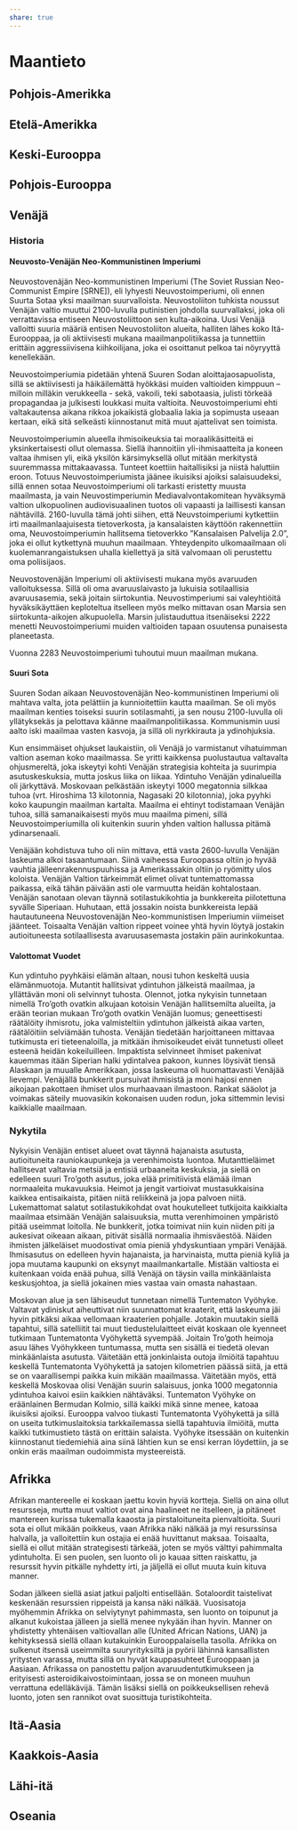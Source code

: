 ```yaml
---
share: true
---
```

# Maantieto

## Pohjois-Amerikka

## Etelä-Amerikka

## Keski-Eurooppa

## Pohjois-Eurooppa

## Venäjä

### Historia

#### Neuvosto-Venäjän Neo-Kommunistinen Imperiumi

Neuvostovenäjän Neo-kommunistinen Imperiumi (The Soviet Russian Neo-Communist Empire [SRNE]), eli lyhyesti Neuvostoimperiumi, oli ennen Suurta Sotaa yksi maailman suurvalloista. Neuvostoliiton tuhkista noussut Venäjän valtio muuttui 2100-luvulla putinistien johdolla suurvallaksi, joka oli verrattavissa entiseen Neuvostoliittoon sen kulta-aikoina. Uusi Venäjä valloitti suuria määriä entisen Neuvostoliiton alueita, halliten lähes koko Itä-Eurooppaa, ja oli aktiivisesti mukana maailmanpolitiikassa ja tunnettiin erittäin aggressiivisena kiihkoilijana, joka ei osoittanut pelkoa tai nöyryyttä kenellekään.

Neuvostoimperiumia pidetään yhtenä Suuren Sodan aloittajaosapuolista, sillä se aktiivisesti ja häikäilemättä hyökkäsi muiden valtioiden kimppuun – milloin milläkin verukkeella - sekä, vakoili, teki sabotaasia, julisti törkeää propagandaa ja julkisesti loukkasi muita valtioita. Neuvostoimperiumi ehti valtakautensa aikana rikkoa jokaikistä globaalia lakia ja sopimusta useaan kertaan, eikä sitä selkeästi kiinnostanut mitä muut ajattelivat sen toimista. 

Neuvostoimperiumin alueella ihmisoikeuksia tai moraalikäsitteitä ei yksinkertaisesti ollut olemassa. Siellä ihannoitiin yli-ihmisaatteita ja koneen valtaa ihmisen yli, eikä yksilön kärsimyksellä ollut mitään merkitystä suuremmassa mittakaavassa. Tunteet koettiin haitallisiksi ja niistä haluttiin eroon. Totuus Neuvostoimperiumista jäänee ikuisiksi ajoiksi salaisuudeksi, sillä ennen sotaa Neuvostoimperiumi oli tarkasti eristetty muusta maailmasta, ja vain Neuvostimperiumin Mediavalvontakomitean hyväksymä valtion ulkopuolinen audiovisuaalinen tuotos oli vapaasti ja laillisesti kansan nähtävillä. 2160-luvulla tämä johti siihen, että Neuvstoimperiumi kytkettiin irti maailmanlaajuisesta tietoverkosta, ja kansalaisten käyttöön rakennettiin oma, Neuvostoimperiumin hallitsema tietoverkko ”Kansalaisen Palvelija 2.0”, joka ei ollut kytkettynä muuhun maailmaan. Yhteydenpito ulkomaailmaan oli kuolemanrangaistuksen uhalla kiellettyä ja sitä valvomaan oli perustettu oma poliisijaos.

Neuvostovenäjän Imperiumi oli aktiivisesti mukana myös avaruuden valloituksessa. Sillä oli oma avaruuslaivasto ja lukuisia sotilaallisia avaruusasemia, sekä joitain siirtokuntia. Neuvostimperiumi sai valeyhtiöitä hyväksikäyttäen keploteltua itselleen myös melko mittavan osan Marsia sen siirtokunta-aikojen alkupuolella. Marsin julistauduttua itsenäiseksi 2222 menetti Neuvostoimperiumi muiden valtioiden tapaan osuutensa punaisesta planeetasta.

Vuonna 2283 Neuvostoimperiumi tuhoutui muun maailman mukana.

#### Suuri Sota

Suuren Sodan aikaan Neuvostovenäjän Neo-kommunistinen Imperiumi oli mahtava valta, jota pelättiin ja kunnioitettiin kautta maailman. Se oli myös maailman kenties toiseksi suurin sotilasmahti, ja sen nousu 2100-luvulla oli yllätyksekäs ja pelottava käänne maailmanpolitiikassa. Kommunismin uusi aalto iski maailmaa vasten kasvoja, ja sillä oli nyrkkirauta ja ydinohjuksia.

Kun ensimmäiset ohjukset laukaistiin, oli Venäjä jo varmistanut vihatuimman valtion aseman koko maailmassa. Se yritti kaikkensa puolustautua valtavalta ohjusmereltä, joka iskeytyi kohti Venäjän strategisia kohteita ja suurimpia asutuskeskuksia, mutta joskus liika on liikaa. Ydintuho Venäjän ydinalueilla oli järkyttävä. Moskovaan pelkästään iskeytyi 1000 megatonnia silkkaa tuhoa (vrt. Hiroshima 13 kilotonnia, Nagasaki 20 kilotonnia), joka pyyhki koko kaupungin maailman kartalta. Maailma ei ehtinyt todistamaan Venäjän tuhoa, sillä samanaikaisesti myös muu maailma pimeni, sillä Neuvostoimperiumilla oli kuitenkin suurin yhden valtion hallussa pitämä ydinarsenaali.

Venäjään kohdistuva tuho oli niin mittava, että vasta 2600-luvulla Venäjän laskeuma alkoi tasaantumaan. Siinä vaiheessa Euroopassa oltiin jo hyvää vauhtia jälleenrakennuspuuhissa ja Amerikassakin oltiin jo ryömitty ulos koloista. Venäjän Valtion tärkeimmät elimet olivat tuntemattomassa paikassa, eikä tähän päivään asti ole varmuutta heidän kohtalostaan. Venäjän sanotaan olevan täynnä sotilastukikohtia ja bunkkereita piilotettuna syvälle Siperiaan. Huhutaan, että jossakin noista bunkkereista lepää hautautuneena Neuvostovenäjän Neo-kommunistisen Imperiumin viimeiset jäänteet. Toisaalta Venäjän valtion rippeet voinee yhtä hyvin löytyä jostakin autioituneesta sotilaallisesta avaruusasemasta jostakin päin aurinkokuntaa.

#### Valottomat Vuodet

Kun ydintuho pyyhkäisi elämän altaan, nousi tuhon keskeltä uusia elämänmuotoja. Mutantit hallitsivat ydintuhon jälkeistä maailmaa, ja yllättävän moni oli selvinnyt tuhosta. Olennot, jotka nykyisin tunnetaan nimellä Tro’goth ovatkin alkujaan kotoisin Venäjän hallitsemilta alueilta, ja erään teorian mukaan Tro’goth ovatkin Venäjän luomus; geneettisesti räätälöity ihmisrotu, joka valmisteltiin ydintuhon jälkeistä aikaa varten, räätälöitiin selviämään tuhosta. Venäjän tiedetään harjoittaneen mittavaa tutkimusta eri tieteenaloilla, ja mitkään ihmisoikeudet eivät tunnetusti olleet esteenä heidän kokeiluilleen. Impaktista selvinneet ihmiset pakenivat kauemmas itään Siperian halki ydintalvea pakoon, kunnes löysivät tiensä Alaskaan ja muualle Amerikkaan, jossa laskeuma oli huomattavasti Venäjää lievempi. Venäjällä bunkkerit pursuivat ihmisistä ja moni hajosi ennen aikojaan pakottaen ihmiset ulos murhaavaan ilmastoon. Rankat sääolot ja voimakas säteily muovasikin kokonaisen uuden rodun, joka sittemmin levisi kaikkialle maailmaan.

### Nykytila

Nykyisin Venäjän entiset alueet ovat täynnä hajanaista asutusta, autioituneita rauniokaupunkeja ja verenhimoista luontoa. Mutanttieläimet hallitsevat valtavia metsiä ja entisiä urbaaneita keskuksia, ja siellä on edelleen suuri Tro’goth asutus, joka elää primitiivistä elämää ilman normaaleita mukavuuksia. Heimot ja jengit vartioivat mustasukkaisina kaikkea entisaikaista, pitäen niitä reliikkeinä ja jopa palvoen niitä. Lukemattomat salatut sotilastukikohdat ovat houkutelleet tutkijoita kaikkialta maailmaa etsimään Venäjän salaisuuksia, mutta verenhimoinen ympäristö pitää useimmat loitolla. Ne bunkkerit, jotka toimivat niin kuin niiden piti ja aukesivat oikeaan aikaan, pitivät sisällä normaalia ihmisväestöä. Näiden ihmisten jälkeläiset muodostivat omia pieniä yhdyskuntiaan ympäri Venäjää. Ihmisasutus on edelleen hyvin hajanaista, ja harvinaista, mutta pieniä kyliä ja jopa muutama kaupunki on eksynyt maailmankartalle. Mistään valtiosta ei kuitenkaan voida enää puhua, sillä Venäjä on täysin vailla minkäänlaista keskusjohtoa, ja siellä jokainen mies vastaa vain omasta nahastaan.

Moskovan alue ja sen lähiseudut tunnetaan nimellä Tuntematon Vyöhyke. Valtavat ydiniskut aiheuttivat niin suunnattomat kraaterit, että laskeuma jäi hyvin pitkäksi aikaa vellomaan kraaterien pohjalle. Jotakin muutakin siellä tapahtui, sillä satelliitit tai muut tiedustelulaitteet eivät koskaan ole kyenneet tutkimaan Tuntematonta Vyöhykettä syvempää. Joitain Tro’goth heimoja asuu lähes Vyöhykkeen tuntumassa, mutta sen sisällä ei tiedetä olevan minkäänlaista asutusta. Väitetään että jonkinlaista outoja ilmiöitä tapahtuu keskellä Tuntematonta Vyöhykettä ja satojen kilometrien päässä siitä, ja että se on vaarallisempi paikka kuin mikään maailmassa. Väitetään myös, että keskellä Moskovaa olisi Venäjän suurin salaisuus, jonka 1000 megatonnia ydintuhoa kaivoi esiin kaikkien nähtäväksi. Tuntematon Vyöhyke on eräänlainen Bermudan Kolmio, sillä kaikki mikä sinne menee, katoaa ikuisiksi ajoiksi. Eurooppa valvoo tiukasti Tuntematonta Vyöhykettä ja sillä on useita tutkimuslaitoksia tarkkailemassa siellä tapahtuvia ilmiöitä, mutta kaikki tutkimustieto tästä on erittäin salaista. Vyöhyke itsessään on kuitenkin kiinnostanut tiedemiehiä aina siinä lähtien kun se ensi kerran löydettiin, ja se onkin eräs maailman oudoimmista mysteereistä.

## Afrikka

Afrikan mantereelle ei koskaan jaettu kovin hyviä kortteja. Siellä on aina ollut resursseja, mutta muut valtiot ovat aina haalineet ne itselleen, ja pitäneet mantereen kurissa tukemalla kaaosta ja pirstaloituneita pienvaltioita. Suuri sota ei ollut mikään poikkeus, vaan Afrikka näki nälkää ja myi resurssinsa halvalla, ja valloitettiin kun ostajia ei enää huvittanut maksaa. Toisaalta, siellä ei ollut mitään strategisesti tärkeää, joten se myös välttyi pahimmalta ydintuholta. Ei sen puolen, sen luonto oli jo kauaa sitten raiskattu, ja resurssit hyvin pitkälle nyhdetty irti, ja jäljellä ei ollut muuta kuin kituva manner.

Sodan jälkeen siellä asiat jatkui paljolti entisellään. Sotaloordit taistelivat keskenään resurssien rippeistä ja kansa näki nälkää. Vuosisatoja myöhemmin Afrikka on selviytynyt pahimmasta, sen luonto on toipunut ja alkanut kukoistaa jälleen ja siellä menee nykyään ihan hyvin. Manner on yhdistetty yhtenäisen valtiovallan alle (United African Nations, UAN) ja kehityksessä siellä ollaan kutakuinkin Eurooppalaisella tasolla. Afrikka on sulkenut itsensä useimmilta suuryrityksiltä ja pyörii lähinnä kansallisten yritysten varassa, mutta sillä on hyvät kauppasuhteet Eurooppaan ja Aasiaan. Afrikassa on panostettu paljon avaruudentutkimukseen ja erityisesti asteroidikaivostoimintaan, jossa se on moneen muuhun verrattuna edelläkävijä. Tämän lisäksi siellä on poikkeuksellisen rehevä luonto, joten sen rannikot ovat suosittuja turistikohteita.

## Itä-Aasia

## Kaakkois-Aasia

## Lähi-itä

## Oseania